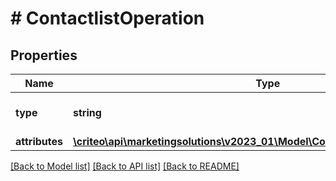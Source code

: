 # # ContactlistOperation

## Properties

Name | Type | Description | Notes
------------ | ------------- | ------------- | -------------
**type** | **string** | the name of the entity type |
**attributes** | [**\criteo\api\marketingsolutions\v2023_01\Model\ContactlistOperationAttributes**](ContactlistOperationAttributes.md) |  |

[[Back to Model list]](../../README.md#models) [[Back to API list]](../../README.md#endpoints) [[Back to README]](../../README.md)
